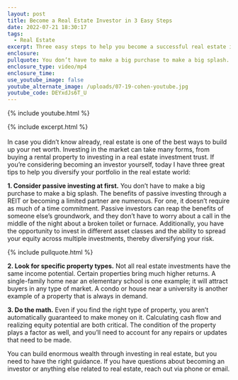 ```yaml
---
layout: post
title: Become a Real Estate Investor in 3 Easy Steps
date: 2022-07-21 18:30:17
tags:
  - Real Estate
excerpt: Three easy steps to help you become a successful real estate investor.
enclosure:
pullquote: You don’t have to make a big purchase to make a big splash.
enclosure_type: video/mp4
enclosure_time:
use_youtube_image: false
youtube_alternate_image: /uploads/07-19-cohen-youtube.jpg
youtube_code: DEYxdJs6T_U
---
```

{% include youtube.html %}

{% include excerpt.html %}<br><br>In case you didn’t know already, real estate is one of the best ways to build up your net worth. Investing in the market can take many forms, from buying a rental property to investing in a real estate investment trust. If you’re considering becoming an investor yourself, today I have three great tips to help you diversify your portfolio in the real estate world:

**1\. Consider passive investing at first.** You don’t have to make a big purchase to make a big splash. The benefits of passive investing through a REIT or becoming a limited partner are numerous. For one, it doesn’t require as much of a time commitment. Passive investors can reap the benefits of someone else’s groundwork, and they don’t have to worry about a call in the middle of the night about a broken toilet or furnace. Additionally, you have the opportunity to invest in different asset classes and the ability to spread your equity across multiple investments, thereby diversifying your risk.

{% include pullquote.html %}

**2\. Look for specific property types.** Not all real estate investments have the same income potential. Certain properties bring much higher returns. A single-family home near an elementary school is one example; it will attract buyers in any type of market. A condo or house near a university is another example of a property that is always in demand.

**3\. Do the math.** Even if you find the right type of property, you aren’t automatically guaranteed to make money on it. Calculating cash flow and realizing equity potential are both critical. The condition of the property plays a factor as well, and you’ll need to account for any repairs or updates that need to be made.&nbsp;

You can build enormous wealth through investing in real estate, but you need to have the right guidance. If you have questions about becoming an investor or anything else related to real estate, reach out via phone or email.
